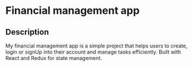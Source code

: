 # Financial management app
    


## Description 
My financial management app is a simple project that helps users to create, login or signUp into their account and  manage tasks efficiently. Built with React and Redux for state management.
    